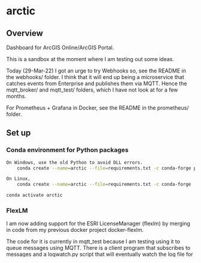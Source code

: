 # arctic

## Overview
Dashboard for ArcGIS Online/ArcGIS Portal.

This is a sandbox at the moment where I am testing out some ideas.

Today (29-Mar-22) I got an urge to try Webhooks so, see the README in the webhooks/ folder.
I think that it will end up being a microservice that catches events from Enterprise and publishes them via MQTT.
Hence the mqtt_broker/ and mqtt_test/ folders, which I have not look at for a few months.

For Prometheus + Grafana in Docker, 
see the README in the prometheus/ folder.

## Set up

### Conda environment for Python packages

```bash
On Windows, use the old Python to avoid DLL errors.
    conda create --name=arctic --file=requirements.txt -c conda-forge python=3.7.9

On Linux, 
    conda create --name=arctic --file=requirements.txt -c conda-forge 

conda activate arctic
```

### FlexLM

I am now adding support for the ESRI LicenseManager (flexlm)
by merging in code from my previous docker project docker-flexlm.

The code for it is currently in mqtt_test because I am testing
using it to queue messages using MQTT. There is a client program
that subscribes to messages and a logwatch.py script that will
eventually watch the log file for FlexLM and publish changes to MQTT.

### MQTT

I am using MQTT for message queues so there is now a mqtt_broker
folder containing a set up for running Mosquitto in a Docker container.
It's very basic, included here for convenience; any MQTT broker should work.

It should be possible to install this project on different servers
so that you can test connections over the Internet.

It should be possible to put the MQTT broker behind a reverse proxy
so that it can be accessed securely over websockets.

### NPM and Node

The JavaScript portions of this project uses npm and the parcel bundler. Currently I do this by running the whole environment
in a docker container.

This saves me from having to install about 100 node packages
on the hosting server.

## Log files

Processing log files with ArcGIS Enterprise is problematic because the data are split between the web server (I'm using IIS for now),
Portal, Server, and Data Store.

If you want to trace an activity, for example who is using any given REST based service, then you can't just read one log file.
If the service is in Server, then you can find requests but they don't log the IP address of the requestor. The "web adaptor" blocks that.
They need some redesign here to fix this! 

Currently I am thinking about using one of those fancy logging tools that sucks the log files into a database. Apparently I have not
started making notes on this yet, so I think I will put more notes on this for now at this page: 
https://wiki.wildsong.biz/index.php?title=Arctic_Logging

### Cleaning

See [Clean](https://developers.arcgis.com/rest/enterprise-administration/enterprise/clean-logs.htm) for ?everywhere? and [Clean Logs](https://developers.arcgis.com/rest/enterprise-administration/server/cleanlogs.htm) for Server.

There is also a REST service [Clean Directory](https://developers.arcgis.com/rest/enterprise-administration/server/cleandirectory.htm)

I cannot find any way to clean the statistics folder. Mine has files going back to 2019.

### Web adaptors

Web Adaptors come first because these are the most useful logs.

Look for the config files to find the logs.
On IIS, mine were in C:/inetpub/logs/LogFiles/W3SVC

The config files are in an XML file C:/inetpub/wwwroot/{portal|server}/Web.config. Grep for log. There are settings here, for example when to role the files (weekly). The logfile location is in the  "customlocation" property.

***Both adaptors are set to log to the same file, how special!
I am inclined to fix that.***

### Portal logs
Can be queried via API. 

### Server logs

Can be queried via API. Find the config-store location via an API call, then look in the filesystem.

The file {config-store}/arcgis-logsettings.json has "logDir" set
to C:/arcgisserver/logs/ on my server. Other settings are in here
too, like the current logLevel and the number of days to keep logs.

There are separate logs for {serverfolder}/logs/{server|services|errorreports}/. "Errorreports" appears to be dumps that are only useful to forensic technicians at Esri. "Services" has a folder with logs for each running service.

A digression: [Work with server statistics](https://enterprise.arcgis.com/en/server/latest/administer/windows/working-with-server-statistics.htm)
There is something called **statisticsDir** in {directories}/arcgissystem. There is a 'statistics' folder there that has
many many files in it. Looks like one for every day the server has been in operation. Geez! Each one is a CSV with data on each
service. "Do not manually modify or delete files in this directory"
It says here ["Use ArcGIS Server Manager to access, view, configure, and delete reports"](https://enterprise.arcgis.com/en/server/latest/administer/windows/about-server-statistics.htm).

See [Usage Reports Configuration](https://delta.co.clatsop.or.us/server/admin/usagereports/settings). Default for "Keep statistics history" was forever. I changed it to 30 days. I don't see any way to clean up the 1650 extra files. I will leave it a few days, maybe
it will figure out they need to go tonight.

### Datastore logs

Strangely there are no entries in the REST viewer.
I could not see a way to query it in the API. Maybe there is none.

Server has an API call to find out what datastore is connected.
The file is in {config-store}/data/enterpriseDatabases/AGSDataStore*/dataItem.json

Datastore log files are in {arcgisdatastore}/logs/{MACHINE_FQDN}/{server|couchlog|database}

The **server** logs are the most interesting, they are either empty or full of dire messages about the status of validation check failures. I need to look at this.

The **database** logs include vacuum, postgres, and pg_dump entries. The postgresql files are moderately interesting. The pg_dump entries are all empty.

I have not looked at the **couchdb** logs yet but we don't 
do any scene / 3D stuff yet so they are probably empty.

### Resources

#### Esri

[Administering your GIS](https://developers.arcgis.com/python/guide/administering-your-gis/) Lots of interesting bits and bobs.

[Scripting ArcGIS Server administration](https://enterprise.arcgis.com/en/server/latest/develop/windows/scripting-arcgis-server-administration.htm)

#### Other

[OpenCV documentation](https://docs.opencv.org/4.2.0/)

[React Routing and Components for Signup and Login](https://saasitive.com/tutorial/react-routing-components-signup-login/)


[ArcGIS JavaScript API](https://developers.arcgis.com/javascript/latest/)  
[Portal access](https://developers.arcgis.com/javascript/latest/arcgis-organization-portals/) 

[ArcGIS REST API](https://developers.arcgis.com/rest/)  
[Web Map Specification](https://developers.arcgis.com/web-map-specification/)   
[load_web_map sample](https://developers.arcgis.com/javascript/latest/sample-code/webmap-basic/)  
[save_web_map sample](https://developers.arcgis.com/javascript/latest/sample-code/webmap-save/)  

